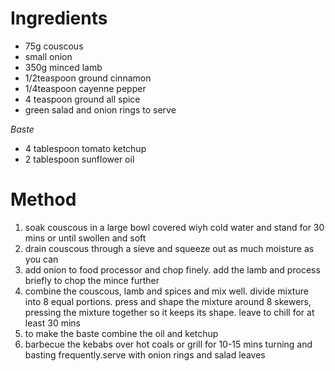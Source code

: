 # Ingredients

-   75g couscous
-   small onion
-   350g minced lamb
-   1/2teaspoon ground cinnamon
-   1/4teaspoon cayenne pepper
-   4 teaspoon ground all spice
-   green salad and onion rings to serve

*Baste*

-   4 tablespoon tomato ketchup
-   2 tablespoon sunflower oil

# Method

1.  soak couscous in a large bowl covered wiyh cold water and stand for 30 mins or until swollen and soft
2.  drain couscous through a sieve and squeeze out as much moisture as you can
3.  add onion to food processor and chop finely. add the lamb and process briefly to chop the mince further
4.  combine the couscous, lamb and spices and mix well. divide mixture into 8 equal portions. press and shape the mixture around 8 skewers, pressing the mixture together so it keeps its shape. leave to chill for at least 30 mins
5.  to make the baste combine the oil and ketchup
6.  barbecue the kebabs over hot coals or grill for 10-15 mins turning and basting frequently.serve with onion rings and salad leaves

